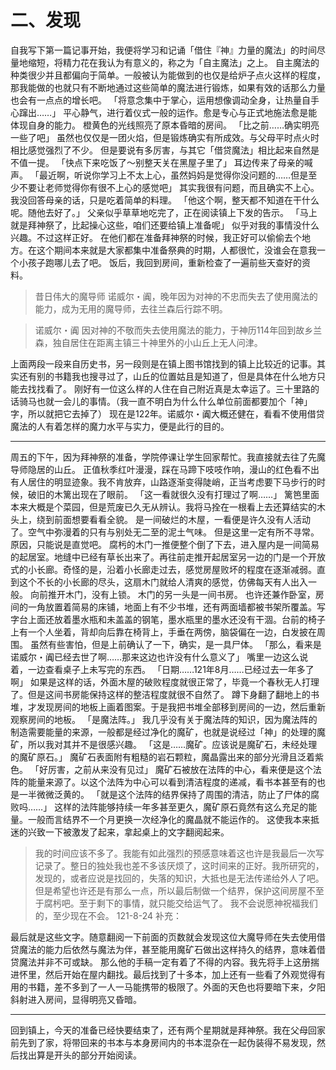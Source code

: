 # 二、发现
 
 自我写下第一篇记事开始，我便将学习和记诵「借住『神』力量的魔法」的时间尽量地缩短，将精力花在我认为有意义的，称之为「自主魔法」之上。
  自主魔法的种类很少并且都偏向于简单。一般被认为能做到的也仅是给炉子点火这样的程度，那我能做的也就只有不断地通过这些简单的魔法进行锻炼，如果有效的话那么力量也会有一点点的增长吧。
  「将意念集中于掌心，运用想像调动全身，让热量自手心蹿出……」
  平心静气，进行着仪式一般的运作。愈是专心与正式地施法愈是能体现自身的能力。
  橙黄色的光线照亮了原本昏暗的房间。
  「比之前……确实明亮一些了吧」
  虽然也仅仅是一团火焰，但是锻炼确实有所成效。与父母平时点火时相比感觉强烈了不少。
  但是要说有多厉害，与其它「借贷魔法」相比起来自然是不值一提。
  「快点下来吃饭了～别整天关在黑屋子里了」
  耳边传来了母亲的喊声。
  「最近啊，听说你学习上不太上心，虽然妈妈是觉得你没问题的……但是至少不要让老师觉得你有很不上心的感觉吧」
  其实我很有问题，而且确实不上心。
  我没回答母亲的话，只是吃着简单的料理。
  「他这个啊，整天都不知道在干什么呢。随他去好了。」
  父亲似乎草草地吃完了，正在阅读镇上下发的告示。
  「马上就是拜神祭了，比起操心这些，咱们还要给镇上准备呢」
  似乎对我的事情没什么兴趣。不过这样正好。
  在他们都在准备拜神祭的时候，我正好可以偷偷去个地方。在这个期间本来就是大家都集中准备祭典的时期，人都很忙，没谁会在意我一个小孩子跑哪儿去了吧。
  饭后，我回到房间，重新检查了一遍前些天查好的资料。

>昔日伟大的魔导师 诺威尔・阗，晚年因为对神的不忠而失去了使用魔法的能力，成为无用的魔导师，去往兰森后行踪不明。

>诺威尔・阗 因对神的不敬而失去使用魔法的能力，于神历114年回到故乡兰森，独自居住在距离主镇三十神里外的小山丘上无人问津。

  上面两段一段来自历史书，另一段则是在镇上图书馆找到的镇上比较近的记事。其实还有别的书籍我也搜寻过了，山丘的位置姑且是知道了，但是具体在什么地方只能去找找看了。
  刚好有一位这么样的人住在自己附近真是太幸运了。三十里路的话骑马也就一会儿的事情。（我一直不明白为什么什么单位前面都要加个「神」字，所以就把它去掉了）
  现在是122年。诺威尔・阗大概还健在，看看不使用借贷魔法的人有着怎样的魔力水平与实力，便是此行的目的。

***

  周五的下午，因为拜神祭的准备，学院停课让学生回家帮忙。我直接就去往了先魔导师隐居的山丘。
  正值秋季红叶漫漫，踩在马蹄下吱吱作响，漫山的红色看不出有人居住的明显迹象。我不肯放弃，山路逐渐变得陡峭，正当考虑要下马步行的时候，破旧的木篱出现在了眼前。
  「这一看就很久没有打理过了啊……」
  篱笆里面本来大概是个菜园，但是荒废已久无从辨认。我将马拴在一根看上去还算结实的木头上，绕到前面想要看看全貌。
  是一间破烂的木屋，一看便是许久没有人活动了。空气中弥漫着的只有与别处无二至的泥土气味。
  但是这里一定有所不寻常。原因，只能说是直觉吧。
  腐杇的木门一推便整个倒了下去，进入屋内是一间简易的起居室。地缝中已经有草长出来了。再往前走推开起居室另一边的门是一个开放式的小长廊。奇怪的是，沿着小长廊走过去，感觉房屋败坏的程度在逐渐减弱。直到这个不长的小长廊的尽头，这扇木门就给人清爽的感觉，仿佛每天有人出入一般。
  向前推开木门，没有上锁。
  木门的另一头是一间书房。
  也许还兼作卧室，房间的一角放置着简易的床铺，地面上有不少书堆，还有两面墙都被书架所覆盖。写字台上面还放着墨水瓶和未盖盖的钢笔，墨水瓶里的墨水还没有干涸。台前的椅子上有一个人坐着，背却向后靠在椅背上，手垂在两傍，脑袋偏在一边，白发披在周围。
  虽然有些害怕，但是上前确认了一下，确实，是一具尸体。
  「那么，看来是诺威尔・阗已经去世了啊……那来这边也许没有什么意义了」
  嘴里一边这么说着，一边查看桌子上未写完的东西。
  「日期……121年8月……已经过去一年多了啊」
  如果是这样的话，外面木屋的破败程度就很正常了，毕竟一个春秋无人打理了。但是这间书房能保持这样的整洁程度就很不自然了。
  蹲下身翻了翻地上的书堆，才发现房间的地板上画着图案。于是我把书堆全部移到房间的一边，然后重新观察房间的地板。
  「是魔法阵。」
  我几乎没有关于魔法阵的知识，因为魔法阵的制造需要能量的来源，一般都是经过净化的魔矿，也就是说经过「神」的处理的魔矿，所以我对其并不是很感兴趣。
  「这是……魔矿。应该说是魔矿石，未经处理的魔矿原石。」
  魔矿石表面附有粗糙的岩石颗粒，魔晶露出来的部分光滑且泛着紫色。
  「好厉害，之前从来没有见过」
  魔矿石被放在法阵的中心，看来便是这个法阵的能量来源了。以这个法阵为中心可以看到清洁程度的递减，看书本甚至有的也是一半微微泛黄的。
  「就是这个法阵的结界保持了周围的清洁，防止了尸体的腐败吗……」
 这样的法阵能够持续一年多甚至更久，魔矿原石竟然有这么充足的能量。一般而言结界不一个月更换一次经净化的魔晶就不能运作的。
  这使我本来抵迷的兴致一下被激发了起来，拿起桌上的文字翻阅起来。

>我的时间应该不多了。我能有如此强烈的预感意味着这也许是我最后一次写记录了。整日的独处我也差不多该厌烦了，这时间来的正好。我所研究的，发现的，或者应说是找回的，失落的知识，大抵也是无法传递给外人了吧。但是希望也许还是有那么一点，所以最后制做一个结界，保护这间房屋不至于腐杇吧。至于剩下的事情，就只能交给运气了。
>我不会说愿神祝福我们的，至少现在不会。
>121-8-24
>补充：

  最后就是这些文字。随意翻阅一下前面的页数就会发现这位大魔导师在失去使用借贷魔法的能力后依然与魔法为伴，甚至能用魔矿石做出这样持久的结界，意味着借贷魔法并非不可或缺。
  那么他的手稿一定有着了不得的内容。我先将手上这册揣进怀里，然后开始在屋内翻找。最后找到了十多本，加上还有一些看了外观觉得有用的书籍，差不多到了一人一马能携带的极限了。外面的天色也将要暗下来，夕阳斜射进入房间，显得明亮又昏暗。

***

  回到镇上，今天的准备已经快要结束了，还有两个星期就是拜神祭。我在父母回家前先到了家，将带回来的书本与本身房间内的书本混杂在一起伪装得不易发现，然后找出算是开头的部分开始阅读。

